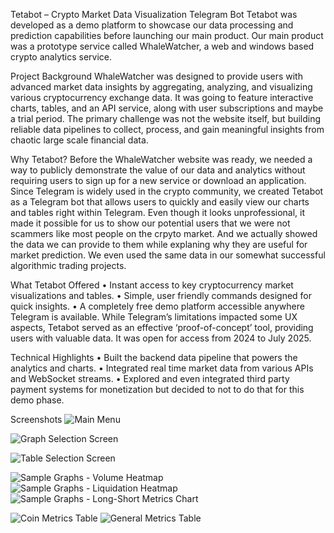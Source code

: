 Tetabot – Crypto Market Data Visualization Telegram Bot
Tetabot was developed as a demo platform to showcase our data processing and prediction capabilities before launching our main product. Our main product was a prototype service called WhaleWatcher, a web and windows based crypto analytics service.


Project Background
WhaleWatcher was designed to provide users with advanced market data insights by aggregating, analyzing, and visualizing various cryptocurrency exchange data. It was going to feature interactive charts, tables, and an API service, along with user subscriptions and maybe a trial period.
The primary challenge was not the website itself, but building reliable data pipelines to collect, process, and gain meaningful insights from chaotic large scale financial data.


Why Tetabot?
Before the WhaleWatcher website was ready, we needed a way to publicly demonstrate the value of our data and analytics without requiring users to sign up for a new service or download an application. Since Telegram is widely used in the crypto community, we created Tetabot as a Telegram bot that allows users to quickly and easily view our charts and tables right within Telegram. Even though it looks unprofessional, it made it possible for us to show our potential users that we were not scammers like most people on the crpyto market. And we actually showed the data we can provide to them while explaning why they are useful for market prediction. We even used the same data in our somewhat successful algorithmic trading projects.


What Tetabot Offered
•	Instant access to key cryptocurrency market visualizations and tables.
•	Simple, user friendly commands designed for quick insights.
•	A completely free demo platform accessible anywhere Telegram is available.
While Telegram’s limitations impacted some UX aspects, Tetabot served as an effective ‘proof-of-concept’ tool, providing users with valuable data. It was open for access from 2024 to July 2025.


Technical Highlights
•	Built the backend data pipeline that powers the analytics and charts.
•	Integrated real time market data from various APIs and WebSocket streams.
•	Explored and even integrated third party payment systems for monetization but decided to not to do that for this demo phase.



Screenshots
![Main Menu](images/Mainmenu.png)


![Graph Selection Screen](images/Heatmaps.png)


![Table Selection Screen](images/Metrics.png)

![Sample Graphs - Volume Heatmap](images/volmap.png)
![Sample Graphs - Liquidation Heatmap](images/liqmap.png)
![Sample Graphs - Long-Short Metrics Chart](images/lsplot_buyuk.png)

![Coin Metrics Table](images/metrics_coin.png)
![General Metrics Table](images/metrics_soi.png)
